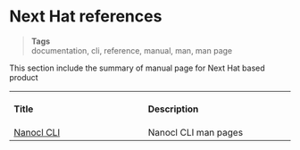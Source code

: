 <h1 id="nxtmdoc-meta-title">Next Hat references</h1>

<blockquote class="tags">
	<strong>Tags</strong>
	</br>
 <span id="nxtmdoc-meta-keywords">
	  documentation, cli, reference, manual, man, man page
  </span>
</blockquote>

<p id="nxtmdoc-meta-description">
This section include the summary of manual page for Next Hat based product
</p>

<table width="100%">
  <tr>
    <th align="left">
      <img class="nxtmdoc-delete" width="506" height="1" />
      <p>Title</p>
    </th>
    <th align="left">
      <img class="nxtmdoc-delete" width="506" height="1" />
      <p>Description</p>
    </th>
  </tr>
  <tr>
    <td>
      <a href="./nanocl/cli">Nanocl CLI</a>
    </td>
    <td>
      Nanocl CLI man pages
    </td>
  </tr>
</table>
